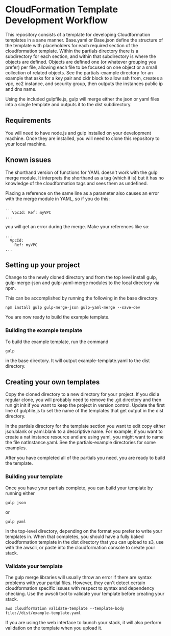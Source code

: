 # CloudFormation Template Development Workflow

This repository consists of a template for developing Cloudformation templates in a sane manner.  Base.yaml or Base.json define the structure of the template with placeholders for each required section of the cloudformation template.  Within the partials directory there is a subdirectory for each section, and within that subdirectory is where the objects are defined.  Objects are defined one (or whatever grouping you prefer) per file, allowing each file to be focused on one object or a small collection of related objects.  See the partials-example directory for an example that asks for a key pair and cidr block to allow ssh from, creates a vpc, ec2 instance, and security group, then outputs the instances public ip and dns name.

Using the included gulpfile.js, gulp will merge either the json or yaml files into a single template and outputs it to the dist subdirectory.  

## Requirements

You will need to have node.js and gulp installed on your development machine. 
Once they are installed, you will need to clone this repository to your local machine.

## Known issues

The shorthand version of functions for YAML doesn't work with the gulp merge module.  It interprets the shorthand as a tag (which it is) but it has no knowledge of the cloudformation tags and sees them as undefined.

Placing a reference on the same line as a parameter also causes an error with the merge module in YAML, so if you do this:

```
...
   VpcId: Ref: myVPC
...
```

you will get an error during the merge.  Make your references like so:

```
...
  VpcId:
    Ref: myVPC
...
```

## Setting up your project
Change to the newly cloned directory and from the top level install gulp, gulp-merge-json and gulp-yaml-merge modules to the local directory via npm.

This can be accomplished by running the following in the base directory:

```
npm install gulp gulp-merge-json gulp-yaml-merge --save-dev
```

You are now ready to build the example template.

### Building the example template

To build the example template, run the command 

```
gulp
```

in the base directory.  It will output example-template.yaml to the dist directory.

## Creating your own templates

Copy the cloned directory to a new directory for your project.  If you did a regular clone, you will probably need to remove the .git directory and then run git init if you want to keep the project in version control.  Update the first line of gulpfile.js to set the name of the templates that get output in the dist directory.

In the partials directory for the template section you want to edit copy either json.blank or yaml.blank to a descriptive name.  For example, if you want to create a nat instance resource and are using yaml, you might want to name the file natInstance.yaml.  See the partials-example directories for some examples.

After you have completed all of the partials you need, you are ready to build the template.

### Building your template

Once you have your partials complete, you can build your template by running either

```
gulp json
```

or 

```
gulp yaml
```

in the top-level directory, depending on the format you prefer to write your templates in.  When that completes, you should have a fully baked cloudformation template in the dist directory that you can upload to s3, use with the awscli, or paste into the cloudformation console to create your stack.

### Validate your template

The gulp merge libraries will usually throw an error if there are syntax problems with your partial files.  However, they can't detect certain cloudformation specific issues with respect to syntax and dependency checking.  Use the awscli tool to validate your template before creating your stack.  

```
aws cloudformation validate-template --template-body file://dist/example-template.yaml
```

If you are using the web interface to launch your stack, it will also perform validation on the template when you upload it. 